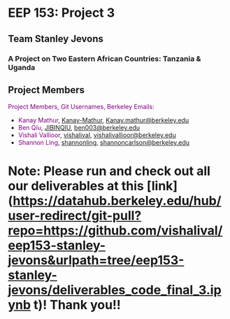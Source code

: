 # EEP 153: Project 3
## Team Stanley Jevons
### A Project on Two Eastern African Countries: Tanzania & Uganda

## Project Members
<span style="color:purple">Project Members, Git Usernames, Berkeley Emails:</span>
- <span style="color:purple">Kanay Mathur</span>, [Kanay-Mathur](https://github.com/Kanay-Mathur), Kanay.mathur@berkeley.edu
- <span style="color:purple">Ben Qiu</span>, [JIBINQIU](https://github.com/JIBINQIU), ben003@berkeley.edu
- <span style="color:purple">Vishali Vallioor</span>, [vishalival](https://github.com/vishalival), vishalivallioor@berkeley.edu
- <span style="color:purple">Shannon Ling</span>, [shannonling](https://github.com/shannonling), shannoncarlson@berkeley.edu

# Note: Please run and check out all our deliverables at this [link](https://datahub.berkeley.edu/hub/user-redirect/git-pull?repo=https://github.com/vishalival/eep153-stanley-jevons&urlpath=tree/eep153-stanley-jevons/deliverables_code_final_3.ipynb t)! Thank you!!
